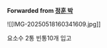 **Forwarded from [정훈 박](https://t.me/no_username_876740999)**

![[IMG-20250518160341609.jpg]]

요소수 2통 빈통10개 입고